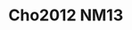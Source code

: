 <a name="material" />

# Cho2012 NM13
<script type="application/ld+json">
  {
    "@context": "https://schema.org/",
    "@type": "ChemicalSubstance",
    "http://purl.org/dc/terms/conformsTo":
      {
        "@type": "CreativeWork",
        "@id": "https://bioschemas.org/profiles/ChemicalSubstance/0.4-RELEASE/"
      },
    "@id": "https://egonw.github.io/nanowiki/nanowiki200.html#material",
    "name": "Cho2012 NM13",
    "sameAs": "http://127.0.0.1/mediawiki/index.php/Special:URIResolver/Cho2012_NM13"
  }
</script>

